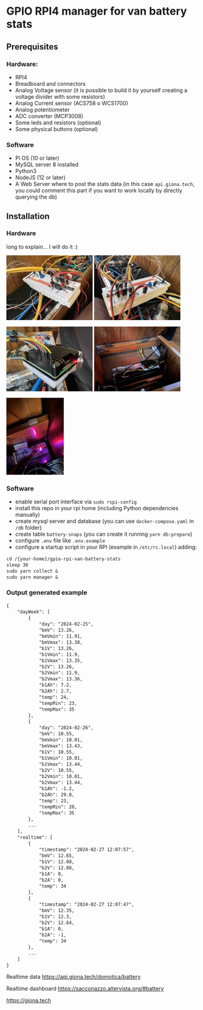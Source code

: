 # GPIO RPI4 manager for van battery stats

## Prerequisites

### Hardware:

- RPI4
- Breadboard and connectors
- Analog Voltage sensor (it is possible to build it by yourself creating a voltage divider with some resistors)
- Analog Current sensor (ACS758 o WCS1700)
- Analog potentiometer
- ADC converter (MCP3008)
- Some leds and resistors (optional)
- Some physical buttons (optional)

### Software

- Pi OS (10 or later)
- MySQL server 8 installed
- Python3
- NodeJS (12 or later)
- A Web Server where to post the stats data (in this case `api.giona.tech`, you could comment this part if you want to work locally by directly querying the db)

## Installation

### Hardware

long to explain... I will do it :)

<img src="res/img/breadboard-completed-1.jpg" alt="BreadBoard completed" width="45%"/> <img src="res/img/breadboard-completed-2.jpg" alt="RPI4 completed" width="45%"/>

<img src="res/img/rpi4-init.jpg" alt="RPI4 connections" width="45%"/> <img src="res/img/rpi4-atwork.jpg" alt="RPI4 at work" width="45%"/>

<img src="res/img/breadboard-atwork.jpg" alt="BreadBoard at work" width="30%" />

### Software

- enable serial port interface via `sudo rspi-config`
- install this repo in your rpi home (including Python dependencies manually)
- create mysql server and database (you can use `docker-compose.yaml` in `/db` folder)
- create table `battery-snaps` (you can create it running `yarn db:prepare`)
- configure `.env` file like `.env.example`
- configure a startup script in your RPI (example in `/etc/rc.local`) adding:

```
cd /{your-home}/gpio-rpi-van-battery-stats
sleep 30
sudo yarn collect &
sudo yarn manager &
```

### Output generated example

```
{
    "dayWeek": [
        {
            "day": "2024-02-25",
            "bmV": 13.26,
            "bmVmin": 11.91,
            "bmVmax": 13.38,
            "b1V": 13.26,
            "b1Vmin": 11.9,
            "b1Vmax": 13.35,
            "b2V": 13.26,
            "b2Vmin": 11.9,
            "b2Vmax": 13.36,
            "b1Ah": 7.2,
            "b2Ah": 2.7,
            "temp": 24,
            "tempMin": 23,
            "tempMax": 35
        },
        {
            "day": "2024-02-26",
            "bmV": 10.55,
            "bmVmin": 10.01,
            "bmVmax": 13.43,
            "b1V": 10.55,
            "b1Vmin": 10.01,
            "b1Vmax": 13.44,
            "b2V": 10.55,
            "b2Vmin": 10.01,
            "b2Vmax": 13.44,
            "b1Ah": -1.2,
            "b2Ah": 29.8,
            "temp": 23,
            "tempMin": 20,
            "tempMax": 35
        },
        ...
    ],
    "realtime": [
        {
            "timestamp": "2024-02-27 12:07:57",
            "bmV": 12.65,
            "b1V": 12.08,
            "b2V": 12.08,
            "b1A": 0,
            "b2A": 0,
            "temp": 34
        },
        {
            "timestamp": "2024-02-27 12:07:47",
            "bmV": 12.35,
            "b1V": 12.3,
            "b2V": 12.64,
            "b1A": 0,
            "b2A": -1,
            "temp": 34
        },
        ...
    ]
}
```

Realtime data
https://api.giona.tech/domotica/battery

Realtime dashboard
https://sacconazzo.altervista.org/#battery

https://giona.tech
